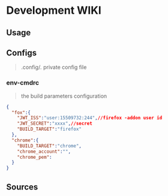 # Development WIKI

## Usage


## Configs

> .config/*.* private config file 

### env-cmdrc 

> the build parameters configuration

```json
{
  "fox":{
    "JWT_ISS":"user:15509732:244",//firefox -addon user id
    "JWT_SECRET":"xxxx",//secret
    "BUILD_TARGET":"firefox"
  },
  "chrome":{
    "BUILD_TARGET":"chrome",
    "chrome_account":"",
    "chrome_pem":
  }
}
```


## Sources


> 